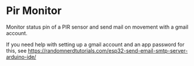# Pir Monitor

Monitor status pin of a PIR sensor and send mail on movement with a gmail account.

If you need help with setting up a gmail account and an app password for this,
see https://randomnerdtutorials.com/esp32-send-email-smtp-server-arduino-ide/ 

